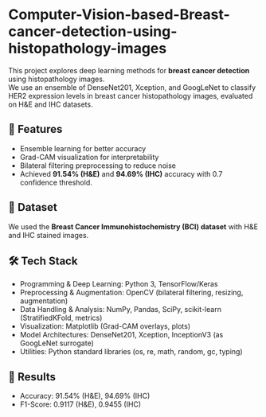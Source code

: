 # Computer-Vision-based-Breast-cancer-detection-using-histopathology-images

This project explores deep learning methods for **breast cancer detection** using histopathology images.  
We use an ensemble of DenseNet201, Xception, and GoogLeNet to classify HER2 expression levels in breast cancer histopathology images, evaluated on H&E and IHC datasets.

## 📌 Features
- Ensemble learning for better accuracy
- Grad-CAM visualization for interpretability
- Bilateral filtering preprocessing to reduce noise
- Achieved **91.54% (H&E)** and **94.69% (IHC)** accuracy with 0.7 confidence threshold.

## 📂 Dataset
We used the **Breast Cancer Immunohistochemistry (BCI) dataset** with H&E and IHC stained images.


## 🛠️ Tech Stack
- Programming & Deep Learning: Python 3, TensorFlow/Keras
- Preprocessing & Augmentation: OpenCV (bilateral filtering, resizing, augmentation)
- Data Handling & Analysis: NumPy, Pandas, SciPy, scikit-learn (StratifiedKFold, metrics)
- Visualization: Matplotlib (Grad-CAM overlays, plots)
- Model Architectures: DenseNet201, Xception, InceptionV3 (as GoogLeNet surrogate)
- Utilities: Python standard libraries (os, re, math, random, gc, typing)

## 🚀 Results
- Accuracy: 91.54% (H&E), 94.69% (IHC)
- F1-Score: 0.9117 (H&E), 0.9455 (IHC)




